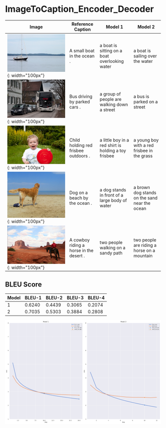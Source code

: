 # ImageToCaption_Encoder_Decoder

| Image                                           | Reference Caption                           | Model 1                                          | Model 2                                      |
|-------------------------------------------------|---------------------------------------------|--------------------------------------------------|----------------------------------------------|
| ![Image](data/boat.png){: width="100px"}         | A small boat in the ocean .                 | a boat is sitting on a boat overlooking water     | a boat is sailing over the water             |
| ![Image](data/bus.png){: width="100px"}          | Bus driving by parked cars .               | a group of people are walking down a street      | a bus is parked on a street                  |
| ![Image](data/child.png){: width="100px"}        | Child holding red frisbee outdoors .        | a little boy in a red shirt is holding a toy frisbee | a young boy with a red frisbee in the grass |
| ![Image](data/dog.png){: width="100px"}          | Dog on a beach by the ocean .               | a dog stands in front of a large body of water   | a brown dog stands on the sand near the ocean |
| ![Image](data/horse.png){: width="100px"}        | A cowboy riding a horse in the desert .     | two people walking on a sandy path               | two people are riding a horse on a mountain |


  
## BLEU Score 

| Model | BLEU-1 | BLEU-2 | BLEU-3 | BLEU-4 |
| ----- | ------ | ------ | ------ | ------ |
| 1     | 0.6240 | 0.4439 | 0.3065 | 0.2074 |
| 2     | 0.7035 | 0.5303 | 0.3884 | 0.2808 |


![alt text](data/graph.png)


